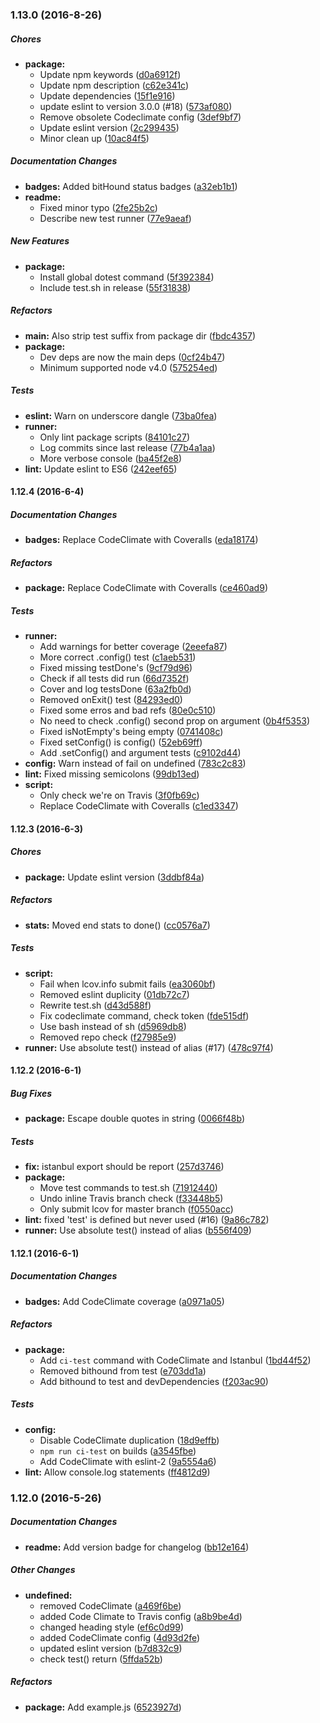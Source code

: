 ### 1.13.0 (2016-8-26)

##### Chores

* **package:**
  * Update npm keywords ([d0a6912f](https://github.com/fvdm/nodejs-dotest/commit/d0a6912f445239a5ce085e265eab71b27b298bda))
  * Update npm description ([c62e341c](https://github.com/fvdm/nodejs-dotest/commit/c62e341cd910f0b7582b13bf0777c1a95786beea))
  * Update dependencies ([15f1e916](https://github.com/fvdm/nodejs-dotest/commit/15f1e91682c130a4699d470b6acd11d866ae1c1d))
  * update eslint to version 3.0.0 (#18) ([573af080](https://github.com/fvdm/nodejs-dotest/commit/573af08094a671ee3ea74bd685740a0ea99e13af))
  * Remove obsolete Codeclimate config ([3def9bf7](https://github.com/fvdm/nodejs-dotest/commit/3def9bf79c27ba3085075da49b22486b1872f542))
  * Update eslint version ([2c299435](https://github.com/fvdm/nodejs-dotest/commit/2c299435384a343f79ed7a3a904b1d6a0d309c10))
  * Minor clean up ([10ac84f5](https://github.com/fvdm/nodejs-dotest/commit/10ac84f5e162f2c5eb92fb7c80e8e6d28c226a4e))

##### Documentation Changes

* **badges:** Added bitHound status badges ([a32eb1b1](https://github.com/fvdm/nodejs-dotest/commit/a32eb1b14c491d30b27d72bac93724642b51bde4))
* **readme:**
  * Fixed minor typo ([2fe25b2c](https://github.com/fvdm/nodejs-dotest/commit/2fe25b2c4a85411117fd3a83911f96adc857e5e8))
  * Describe new test runner ([77e9aeaf](https://github.com/fvdm/nodejs-dotest/commit/77e9aeaf86565d208c52a6c5c85392f4cf38c939))

##### New Features

* **package:**
  * Install global dotest command ([5f392384](https://github.com/fvdm/nodejs-dotest/commit/5f392384d7954df20153821a2bbdb30f48bb8040))
  * Include test.sh in release ([55f31838](https://github.com/fvdm/nodejs-dotest/commit/55f31838c39d611398c6b855eb1adbe37d5e8c38))

##### Refactors

* **main:** Also strip test suffix from package dir ([fbdc4357](https://github.com/fvdm/nodejs-dotest/commit/fbdc4357aafbcefac7415fd4b7a28d05e49ec662))
* **package:**
  * Dev deps are now the main deps ([0cf24b47](https://github.com/fvdm/nodejs-dotest/commit/0cf24b4784113461938707dc9f121c9b1d8c5fa8))
  * Minimum supported node v4.0 ([575254ed](https://github.com/fvdm/nodejs-dotest/commit/575254edef8d2e493d4491038b3884d001a43b6e))

##### Tests

* **eslint:** Warn on underscore dangle ([73ba0fea](https://github.com/fvdm/nodejs-dotest/commit/73ba0fea4f2a35cc1220996d36c7de2baf553542))
* **runner:**
  * Only lint package scripts ([84101c27](https://github.com/fvdm/nodejs-dotest/commit/84101c27c1693c9dca5dbea71e48b3541170209e))
  * Log commits since last release ([77b4a1aa](https://github.com/fvdm/nodejs-dotest/commit/77b4a1aa3d64577a6576e7c7ec641baa45db89b2))
  * More verbose console ([ba45f2e8](https://github.com/fvdm/nodejs-dotest/commit/ba45f2e8701ef351f43e49fa18f635265f1db5a1))
* **lint:** Update eslint to ES6 ([242eef65](https://github.com/fvdm/nodejs-dotest/commit/242eef6591c9e2e7653cf44878b41c4560451eee))

#### 1.12.4 (2016-6-4)

##### Documentation Changes

* **badges:** Replace CodeClimate with Coveralls ([eda18174](https://github.com/fvdm/nodejs-dotest/commit/eda18174511eef0f3ecdb4002a6d7153d9f8fb6d))

##### Refactors

* **package:** Replace CodeClimate with Coveralls ([ce460ad9](https://github.com/fvdm/nodejs-dotest/commit/ce460ad9cbe6253d87bbff4589d2d9b8feefa7e3))

##### Tests

* **runner:**
  * Add warnings for better coverage ([2eeefa87](https://github.com/fvdm/nodejs-dotest/commit/2eeefa87181c64993f34471d6cde22ca9ac3f9b0))
  * More correct .config() test ([c1aeb531](https://github.com/fvdm/nodejs-dotest/commit/c1aeb531adca8c13b211d7707ed550714f08a2cf))
  * Fixed missing testDone's ([9cf79d96](https://github.com/fvdm/nodejs-dotest/commit/9cf79d962192f8a0c97ad6edd01aab8607f1deb4))
  * Check if all tests did run ([66d7352f](https://github.com/fvdm/nodejs-dotest/commit/66d7352fe0c4391f6cead609e6aabae003f9830f))
  * Cover and log testsDone ([63a2fb0d](https://github.com/fvdm/nodejs-dotest/commit/63a2fb0d14a122a3ba49566ddb85aec1e0425ba4))
  * Removed onExit() test ([84293ed0](https://github.com/fvdm/nodejs-dotest/commit/84293ed0f224dee5dd38d46068e505961ee1f9a5))
  * Fixed some erros and bad refs ([80e0c510](https://github.com/fvdm/nodejs-dotest/commit/80e0c510420a4b99ebcbd79713994a221b45c510))
  * No need to check .config() second prop on argument ([0b4f5353](https://github.com/fvdm/nodejs-dotest/commit/0b4f535349a1021f9d7b50c6f69cc87685a2be44))
  * Fixed isNotEmpty's being empty ([0741408c](https://github.com/fvdm/nodejs-dotest/commit/0741408c01ce33e0fe10aacbedc3695d13eb543f))
  * Fixed setConfig() is config() ([52eb69ff](https://github.com/fvdm/nodejs-dotest/commit/52eb69ff747cf5668555c261d1b2de9f8ea076b8))
  * Add .setConfig() and argument tests ([c9102d44](https://github.com/fvdm/nodejs-dotest/commit/c9102d44d7da71289171edcf7a007b587eb644f0))
* **config:** Warn instead of fail on undefined ([783c2c83](https://github.com/fvdm/nodejs-dotest/commit/783c2c83dc676b009ab43fa93881c82bcabd2799))
* **lint:** Fixed missing semicolons ([99db13ed](https://github.com/fvdm/nodejs-dotest/commit/99db13ed2fc7f34ed06ffc1d67c71bc5fa9d1671))
* **script:**
  * Only check we're on Travis ([3f0fb69c](https://github.com/fvdm/nodejs-dotest/commit/3f0fb69ce4abb5a95237cd575b207bb19af72620))
  * Replace CodeClimate with Coveralls ([c1ed3347](https://github.com/fvdm/nodejs-dotest/commit/c1ed33478099937f356f86a317c740860641e386))

#### 1.12.3 (2016-6-3)

##### Chores

* **package:** Update eslint version ([3ddbf84a](https://github.com/fvdm/nodejs-dotest/commit/3ddbf84a6b919a4847dec53d0c8083c68a7c0185))

##### Refactors

* **stats:** Moved end stats to done() ([cc0576a7](https://github.com/fvdm/nodejs-dotest/commit/cc0576a70b894c577111b8f93bab798b53e1515c))

##### Tests

* **script:**
  * Fail when lcov.info submit fails ([ea3060bf](https://github.com/fvdm/nodejs-dotest/commit/ea3060bf76108eaff528fc3691c19dc74646b822))
  * Removed eslint duplicity ([01db72c7](https://github.com/fvdm/nodejs-dotest/commit/01db72c7c0f1bba2f63909dc7c9d25595155d3df))
  * Rewrite test.sh ([d43d588f](https://github.com/fvdm/nodejs-dotest/commit/d43d588f0603c729d83fc6c45516e2ee266d8c0f))
  * Fix codeclimate command, check token ([fde515df](https://github.com/fvdm/nodejs-dotest/commit/fde515dfa8a585c67007aff9d17ccdac8566db7e))
  * Use bash instead of sh ([d5969db8](https://github.com/fvdm/nodejs-dotest/commit/d5969db81bed3bc91984ddc60447238e3aa32470))
  * Removed repo check ([f27985e9](https://github.com/fvdm/nodejs-dotest/commit/f27985e92961fa06711c082c7e39cf950edb69ef))
* **runner:** Use absolute test() instead of alias (#17) ([478c97f4](https://github.com/fvdm/nodejs-dotest/commit/478c97f4c24c9e2361c4383d1e3642b0011cdcce))

#### 1.12.2 (2016-6-1)

##### Bug Fixes

* **package:** Escape double quotes in string ([0066f48b](https://github.com/fvdm/nodejs-dotest/commit/0066f48b6e662eeafb49a8c0bd19487a58fcc19d))

##### Tests

* **fix:** istanbul export should be report ([257d3746](https://github.com/fvdm/nodejs-dotest/commit/257d37460ca51952963b1d27466f70333a32201f))
* **package:**
  * Move test commands to test.sh ([71912440](https://github.com/fvdm/nodejs-dotest/commit/7191244038f463371e81f989737d7d498f0c5be8))
  * Undo inline Travis branch check ([f33448b5](https://github.com/fvdm/nodejs-dotest/commit/f33448b595111ee1c01d0b6c0f397afba100fb4e))
  * Only submit lcov for master branch ([f0550acc](https://github.com/fvdm/nodejs-dotest/commit/f0550acc0a0d9d69ef743c52098256b8d711f8ae))
* **lint:** fixed 'test' is defined but never used (#16) ([9a86c782](https://github.com/fvdm/nodejs-dotest/commit/9a86c7827d4d785f00ba562905abb780d76d9af7))
* **runner:** Use absolute test() instead of alias ([b556f409](https://github.com/fvdm/nodejs-dotest/commit/b556f409d8e405ece8ac5fbafdd9af1bea0a6054))

#### 1.12.1 (2016-6-1)

##### Documentation Changes

* **badges:** Add CodeClimate coverage ([a0971a05](https://github.com/fvdm/nodejs-dotest/commit/a0971a05281650afd5d039af54e9054849ef9cb7))

##### Refactors

* **package:**
  * Add `ci-test` command with CodeClimate and Istanbul ([1bd44f52](https://github.com/fvdm/nodejs-dotest/commit/1bd44f52d42881c0d8aea8c1d1207516477a6e2c))
  * Removed bithound from test ([e703dd1a](https://github.com/fvdm/nodejs-dotest/commit/e703dd1a46a5dc3266972460c20d6fbbbc05f95d))
  * Add bithound to test and devDependencies ([f203ac90](https://github.com/fvdm/nodejs-dotest/commit/f203ac90b9c624a994ae0d53c641abbdafccae2e))

##### Tests

* **config:**
  * Disable CodeClimate duplication ([18d9effb](https://github.com/fvdm/nodejs-dotest/commit/18d9effbacdfda925fac0418c07f0bb6d1bfadef))
  * `npm run ci-test` on builds ([a3545fbe](https://github.com/fvdm/nodejs-dotest/commit/a3545fbe3d66204da5a826d8cf9374d2bc017bf7))
  * Add CodeClimate with eslint-2 ([9a5554a6](https://github.com/fvdm/nodejs-dotest/commit/9a5554a68a83c8a07f7f3d7614488a0bb8cbc7ad))
* **lint:** Allow console.log statements ([ff4812d9](https://github.com/fvdm/nodejs-dotest/commit/ff4812d96e62baba231376c8891917c90589d0c7))

### 1.12.0 (2016-5-26)

##### Documentation Changes

* **readme:** Add version badge for changelog ([bb12e164](https://github.com/fvdm/nodejs-dotest/commit/bb12e164a54ab26dce280ca25a2300963727c36f))

##### Other Changes

* **undefined:**
  * removed CodeClimate ([a469f6be](https://github.com/fvdm/nodejs-dotest/commit/a469f6befc7a32d973ea46f3d3b241485243141d))
  * added Code Climate to Travis config ([a8b9be4d](https://github.com/fvdm/nodejs-dotest/commit/a8b9be4d09a3ccf21a5d7a8a4188041a8cbe67c2))
  * changed heading style ([ef6c0d99](https://github.com/fvdm/nodejs-dotest/commit/ef6c0d99b0af9b2de0d62aac1e088da29f103947))
  * added CodeClimate config ([4d93d2fe](https://github.com/fvdm/nodejs-dotest/commit/4d93d2fe29bd68eb1f524abe48418b6225fbafb0))
  * updated eslint version ([b7d832c9](https://github.com/fvdm/nodejs-dotest/commit/b7d832c94d18c48e59ca659cf053e879f082ad94))
  * check test() return ([5ffda52b](https://github.com/fvdm/nodejs-dotest/commit/5ffda52be5ff6749d4bc93525500543746558e48))

##### Refactors

* **package:** Add example.js ([6523927d](https://github.com/fvdm/nodejs-dotest/commit/6523927de1a8ccd3eb5f3c20c0f2a5f4d8dafe3d))

